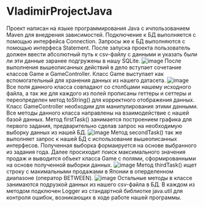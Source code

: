 # VladimirProjectJava
Проект написан на языке программирования Java с ичпользованием Maven для внедрения зависимостей.
Подключение к БД выполняется с помощью интерфейса Connection.
Запросы же к БД выполняются с помощью интерфеса Statement.
После запуска проекта пользователь должен ввести абсолютный путь к csv-файлу c данными и указать были ли эти данные заранее подгружены в нашу SQLite.
![image](https://user-images.githubusercontent.com/95271008/211210912-6d1ba855-de25-4784-a97b-79607a444dcd.png)
После выполнения вышеописанных действий в дело вступает сочетание классов Game и GameController.
Класс Game выступает как вспомогательный для хранения данных из нашего датасета.
![image](https://user-images.githubusercontent.com/95271008/211211010-619102a9-c076-43c0-9e65-093f0ebe9118.png)
Все поля данного класса совпадают со столбцами нашему исходного файла, а так же для каждого из полей прописаны геттеры и сеттеры и переопределен метод toString() для корректного отображения данных.
Класс GameController необходим для манипулирования этими данными.
Все методы данного класса направлены на взаимодействие с нашей базой данных.
Метод firstTask() занимается построением графика для первого задания, предварительно сделав запрос на необходимую выборку данных из нашей БД.
![image](https://user-images.githubusercontent.com/95271008/211211111-536a7b00-0db6-4ad0-a273-a8d4e0f3832b.png)
Метод secondTask() так же выполняет запрос к нашей БД с использование вышеописанных интерфесов. Полученная выборка формаируется на основе выбранного из задания года.
Далее просиходит поиск максимального значения продаж и выводится объект класса Game с полями, сформированными на основе полученной выборки данных.
![image](https://user-images.githubusercontent.com/95271008/211211166-4d754be2-982d-47aa-ae41-6b43da31c736.png)
Метод thirdTask() ищет строку с макимальными продажами в Японии в оперделенном диапазоне (оператор BETWEEN).
![image](https://user-images.githubusercontent.com/95271008/211211201-49ac219a-9dcd-4a0e-8b41-b5906e817a38.png)
Остальные методы в классе занимаются подрузкой данных из нашего csv-файла в БД.
В каждом из методом подключен Logger из стандартной библиотке java.util для контроля ошибок, возникающих в ходе работе нашей программы.
